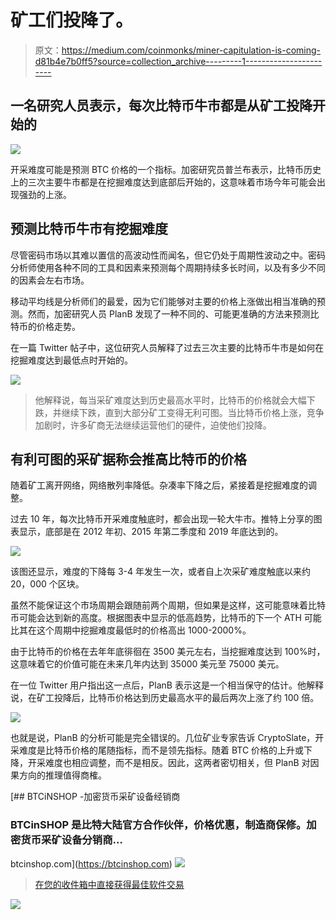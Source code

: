 # 矿工们投降了。

> 原文：<https://medium.com/coinmonks/miner-capitulation-is-coming-d81b4e7b0ff5?source=collection_archive---------1----------------------->

## 一名研究人员表示，每次比特币牛市都是从矿工投降开始的

![](img/292f96e67628a16854e1d7037f265074.png)

开采难度可能是预测 BTC 价格的一个指标。加密研究员普兰布表示，比特币历史上的三次主要牛市都是在挖掘难度达到底部后开始的，这意味着市场今年可能会出现强劲的上涨。

## 预测比特币牛市有挖掘难度

尽管密码市场以其难以置信的高波动性而闻名，但它仍处于周期性波动之中。密码分析师使用各种不同的工具和因素来预测每个周期持续多长时间，以及有多少不同的因素会左右市场。

移动平均线是分析师们的最爱，因为它们能够对主要的价格上涨做出相当准确的预测。然而，加密研究人员 PlanB 发现了一种不同的、可能更准确的方法来预测比特币的价格走势。

在一篇 Twitter 帖子中，这位研究人员解释了过去三次主要的比特币牛市是如何在挖掘难度达到最低点时开始的。

![](img/e46f7892d1de8ef40ee1205c592dea89.png)

> 他解释说，每当采矿难度达到历史最高水平时，比特币的价格就会大幅下跌，并继续下跌，直到大部分矿工变得无利可图。当比特币价格上涨，竞争加剧时，许多矿商无法继续运营他们的硬件，迫使他们投降。

## 有利可图的采矿据称会推高比特币的价格

随着矿工离开网络，网络散列率降低。杂凑率下降之后，紧接着是挖掘难度的调整。

过去 10 年，每次比特币开采难度触底时，都会出现一轮大牛市。推特上分享的图表显示，底部是在 2012 年初、2015 年第二季度和 2019 年底达到的。

![](img/877c76c86f0872bd4f4e543b2196b72a.png)

该图还显示，难度的下降每 3-4 年发生一次，或者自上次采矿难度触底以来约 20，000 个区块。

虽然不能保证这个市场周期会跟随前两个周期，但如果是这样，这可能意味着比特币可能会达到新的高度。根据图表中显示的低高趋势，比特币的下一个 ATH 可能比其在这个周期中挖掘难度最低时的价格高出 1000-2000%。

由于比特币的价格在去年年底徘徊在 3500 美元左右，当挖掘难度达到 100%时，这意味着它的价值可能在未来几年内达到 35000 美元至 75000 美元。

在一位 Twitter 用户指出这一点后，PlanB 表示这是一个相当保守的估计。他解释说，在矿工投降后，比特币价格达到历史最高水平的最后两次上涨了约 100 倍。

![](img/f0b8f6d64ed2dd3ba300acb5554220c7.png)

也就是说，PlanB 的分析可能是完全错误的。几位矿业专家告诉 CryptoSlate，开采难度是比特币价格的尾随指标，而不是领先指标。随着 BTC 价格的上升或下降，开采难度也相应调整，而不是相反。因此，这两者密切相关，但 PlanB 对因果方向的推理值得商榷。

[](https://btcinshop.com) [## BTCiNSHOP -加密货币采矿设备经销商

### BTCinSHOP 是比特大陆官方合作伙伴，价格优惠，制造商保修。加密货币采矿设备分销商…

btcinshop.com](https://btcinshop.com) [![](img/673b3528e0b341cca62769c9baa632cd.png)](https://coincodecap.com)

> [在您的收件箱中直接获得最佳软件交易](https://coincodecap.com/?utm_source=coinmonks)

[![](img/7c0b3dfdcbfea594cc0ae7d4f9bf6fcb.png)](https://coincodecap.com/?utm_source=coinmonks)